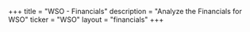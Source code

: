+++
title = "WSO - Financials"
description = "Analyze the Financials for WSO"
ticker = "WSO"
layout = "financials"
+++

